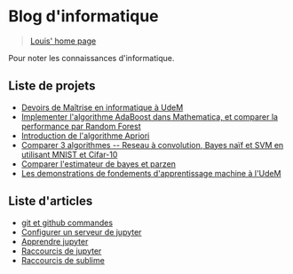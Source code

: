 # Blog d'informatique

> [Louis' home page](https://https://louis-udm.github.io)

Pour noter les connaissances d'informatique.

## Liste de projets

- [Devoirs de Maîtrise en informatique à UdeM](https://github.com/Louis-udm/Devoirs-Maitrise-UdeM)
- [Implementer l'algorithme AdaBoost dans Mathematica, et comparer la performance par Random Forest](https://github.com/Louis-udm/Devoirs-Maitrise-UdeM/tree/master/Algorithmes/AdaBoost)
- [Introduction de l'algorithme Apriori](https://github.com/Louis-udm/Devoirs-Maitrise-UdeM/tree/master/Projet%20de%20IFT6141-Reconnaissance%20des%20formes)
- [Comparer 3 algorithmes -- Reseau à convolution, Bayes naïf et SVM en utilisant MNIST et Cifar-10](https://github.com/Louis-udm/Devoirs-Maitrise-UdeM/tree/master/Projet%20de%20IFT6390-Fondements%20de%20l'apprentissage%20machine)
- [Comparer l'estimateur de bayes et parzen](https://github.com/Louis-udm/Devoirs-Maitrise-UdeM/blob/master/Devoirs%20de%20IFT6390-Fondements%20de%20l'apprentissage%20machine/Devoir1/IFT6390%20Devoirs%201%20-%20TP2%20-%20ZhibinLu%20and%20XiaochengLiu.ipynb)
- [Les demonstrations de fondements d'apprentissage machine à l'UdeM](https://github.com/Louis-udm/ift-labo)

## Liste d'articles
- [git et github commandes](https://github.com/Louis-udm/Blog/blob/master/git-and-github-readme.md)
- [Configurer un serveur de jupyter](https://github.com/Louis-udm/Blog/blob/master/jupyter-configur_serveur.md)
- [Apprendre jupyter](https://github.com/Louis-udm/Blog/blob/master/jupyter-helloworld.ipynb)
- [Raccourcis de jupyter](https://github.com/Louis-udm/Blog/blob/master/jupyter-shortcutkeys.md)
- [Raccourcis de sublime](https://github.com/Louis-udm/Blog/blob/master/sublime-readme.md)